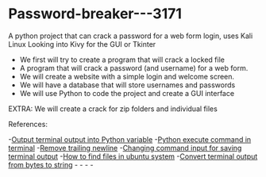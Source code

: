 # Password-breaker---3171
A python project that can crack a password for a web form login, uses Kali Linux
Looking into Kivy for the GUI or Tkinter

- We first will try to create a program that will crack a locked file
- A program that will crack a password (and username) for a web form.
- We will create a website with a simple login and welcome screen.
- We will have a database that will store usernames and passwords
- We will use Python to code the project and create a GUI interface

EXTRA:
We will create a crack for zip folders and individual files

References:

-[Output terminal output into Python variable](https://stackoverflow.com/questions/2449250/any-way-to-assign-terminal-output-to-variable-with-python)
-[Python execute command in terminal](https://stackoverflow.com/questions/3730964/python-script-execute-commands-in-terminal/3731000)
-[Remove trailing newline](https://stackoverflow.com/questions/275018/how-can-i-remove-a-trailing-newline-in-python)
-[Changing command input for saving terminal output](https://cmdlinetips.com/2014/03/how-to-run-a-shell-command-from-python-and-get-the-output/)
-[How to find files in ubuntu system](http://knoxd3.blogspot.com/2013/06/how-to-find-files-in-kali-linux.html)
-[Convert terminal output from bytes to string](https://www.science-emergence.com/Articles/How-to-convert-bytes-type-to-string-type-in-python/)
-[]()
-[]()
-[]()
-[]()